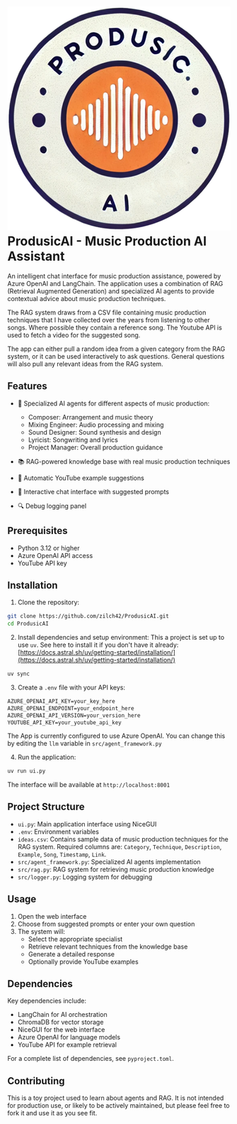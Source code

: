 # ![ProdusicAI Logo](img/logo2.png) ProdusicAI - Music Production AI Assistant

An intelligent chat interface for music production assistance, powered by Azure OpenAI and LangChain. The application uses a combination of RAG (Retrieval Augmented Generation) and specialized AI agents to provide contextual advice about music production techniques.

The RAG system draws from a CSV file containing music production techniques that I have collected over the years from listening to other songs. Where possible they contain a reference song. The Youtube API is used to fetch a video for the suggested song.

The app can either pull a random idea from a given category from the RAG system, or it can be used interactively to ask questions. General questions will also pull any relevant ideas from the RAG system.

## Features

- 🎵 Specialized AI agents for different aspects of music production:
  - Composer: Arrangement and music theory
  - Mixing Engineer: Audio processing and mixing
  - Sound Designer: Sound synthesis and design
  - Lyricist: Songwriting and lyrics
  - Project Manager: Overall production guidance

- 📚 RAG-powered knowledge base with real music production techniques
- 🎥 Automatic YouTube example suggestions
- 📝 Interactive chat interface with suggested prompts
- 🔍 Debug logging panel

## Prerequisites

- Python 3.12 or higher
- Azure OpenAI API access
- YouTube API key

## Installation

1. Clone the repository:
```bash
git clone https://github.com/zilch42/ProdusicAI.git
cd ProdusicAI
```

2. Install dependencies and setup environment:
This a project is set up to use `uv`. See here to install it if you don't have it already:
[https://docs.astral.sh/uv/getting-started/installation/](https://docs.astral.sh/uv/getting-started/installation/)

```bash
uv sync
```

3. Create a `.env` file with your API keys:
```
AZURE_OPENAI_API_KEY=your_key_here
AZURE_OPENAI_ENDPOINT=your_endpoint_here
AZURE_OPENAI_API_VERSION=your_version_here
YOUTUBE_API_KEY=your_youtube_api_key
```

The App is currently configured to use Azure OpenAI. You can change this by editing the `llm` variable in `src/agent_framework.py`

4. Run the application:
```bash
uv run ui.py
```

The interface will be available at `http://localhost:8001`

## Project Structure

- `ui.py`: Main application interface using NiceGUI
- `.env`: Environment variables
- `ideas.csv`: Contains sample data of music production techniques for the RAG system. Required columns are: `Category`, `Technique`, `Description`, `Example`, `Song`, `Timestamp`, `Link`.
- `src/agent_framework.py`: Specialized AI agents implementation
- `src/rag.py`: RAG system for retrieving music production knowledge
- `src/logger.py`: Logging system for debugging

## Usage

1. Open the web interface
2. Choose from suggested prompts or enter your own question
3. The system will:
   - Select the appropriate specialist
   - Retrieve relevant techniques from the knowledge base
   - Generate a detailed response
   - Optionally provide YouTube examples

## Dependencies

Key dependencies include:
- LangChain for AI orchestration
- ChromaDB for vector storage
- NiceGUI for the web interface
- Azure OpenAI for language models
- YouTube API for example retrieval

For a complete list of dependencies, see `pyproject.toml`.

## Contributing

This is a toy project used to learn about agents and RAG. It is not intended for production use, or likely to be actively maintained, but please feel free to fork it and use it as you see fit.